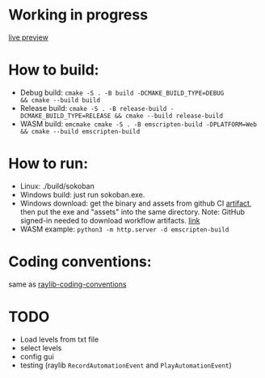 # Working in progress

[live preview](https://casavaca.github.io/raylib-games-sokoban/sokoban.html)

# How to build:

+ Debug build:   `cmake -S . -B build -DCMAKE_BUILD_TYPE=DEBUG           && cmake --build build`
+ Release build: `cmake -S . -B release-build -DCMAKE_BUILD_TYPE=RELEASE && cmake --build release-build`
+ WASM build:    `emcmake cmake -S . -B emscripten-build -DPLATFORM=Web  && cmake --build emscripten-build`

# How to run:

+ Linux: ./build/sokoban
+ Windows build: just run sokoban.exe.
+ Windows download: get the binary and assets from github CI [artifact](https://github.com/casavaca/raylib-games-sokoban/actions/workflows/cmake-multi-platform.yml), then put the exe and "assets" into the same directory. Note: GitHub signed-in needed to download workflow artifacts. [link](https://docs.github.com/en/actions/managing-workflow-runs/downloading-workflow-artifacts)
+ WASM example: `python3 -m http.server -d emscripten-build`

# Coding conventions:

same as [raylib-coding-conventions](https://github.com/raysan5/raylib/wiki/raylib-coding-conventions)

# TODO

+ Load levels from txt file
+ select levels
+ config gui
+ testing (raylib `RecordAutomationEvent` and `PlayAutomationEvent`)

